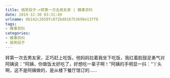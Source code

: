 ```yaml
---
title: 搞笑段子->转第一次去男友家 | 糗事百科
date: 2019-12-30 03:31:49
urlname: 06142c2650fc072bd816753698e13ff8
tags: 
- 糗事百科
categories:
- 糗事百科
- 搞笑段子
---
```

转第一次去男友家，正巧赶上吃饭，他妈妈拉着我坐下吃饭，我红着脸鼓足勇气对阿姨说：“阿姨，你做饭太好吃了，好想吃一辈子啊！”阿姨的手明显一抖：“丫头啊，这不是阿姨做的，是从楼下餐厅馆订的……


